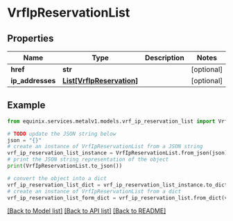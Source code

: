 # VrfIpReservationList


## Properties

Name | Type | Description | Notes
------------ | ------------- | ------------- | -------------
**href** | **str** |  | [optional] 
**ip_addresses** | [**List[VrfIpReservation]**](VrfIpReservation.md) |  | [optional] 

## Example

```python
from equinix.services.metalv1.models.vrf_ip_reservation_list import VrfIpReservationList

# TODO update the JSON string below
json = "{}"
# create an instance of VrfIpReservationList from a JSON string
vrf_ip_reservation_list_instance = VrfIpReservationList.from_json(json)
# print the JSON string representation of the object
print(VrfIpReservationList.to_json())

# convert the object into a dict
vrf_ip_reservation_list_dict = vrf_ip_reservation_list_instance.to_dict()
# create an instance of VrfIpReservationList from a dict
vrf_ip_reservation_list_form_dict = vrf_ip_reservation_list.from_dict(vrf_ip_reservation_list_dict)
```
[[Back to Model list]](../README.md#documentation-for-models) [[Back to API list]](../README.md#documentation-for-api-endpoints) [[Back to README]](../README.md)


